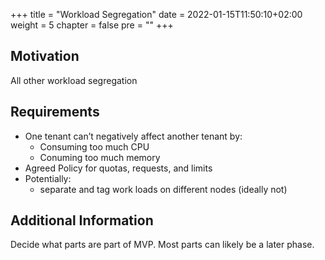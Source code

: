 +++
title = "Workload Segregation"
date = 2022-01-15T11:50:10+02:00
weight = 5
chapter = false
pre = "<b></b>"
+++

## Motivation
All other workload segregation

## Requirements
* One tenant can’t negatively affect another tenant by:
  * Consuming too much CPU
  * Conuming too much memory
* Agreed Policy for quotas, requests, and limits
* Potentially:
  * separate and tag work loads on different nodes (ideally not)

## Additional Information
Decide what parts are part of MVP. Most parts can likely be a later phase.


